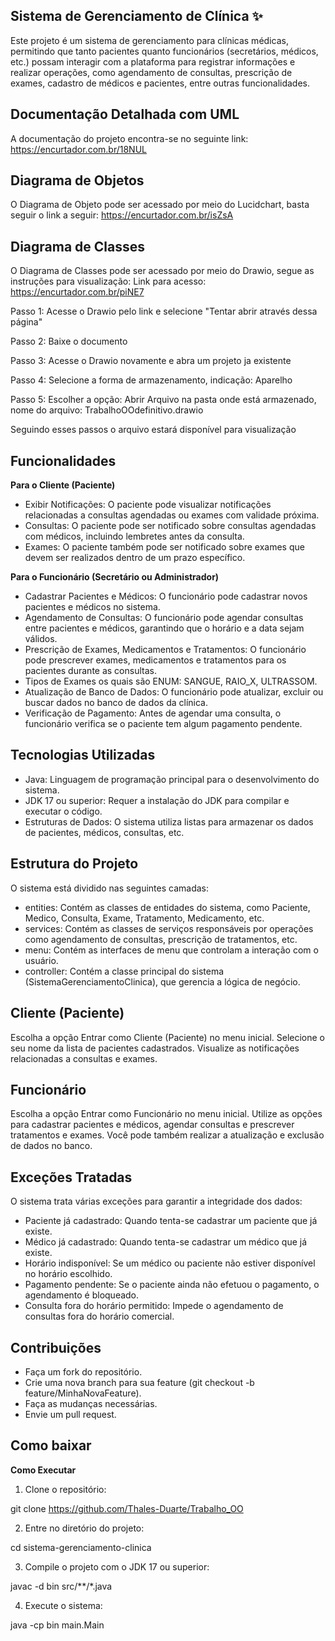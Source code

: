## Sistema de Gerenciamento de Clínica ✨

Este projeto é um sistema de gerenciamento para clínicas médicas, permitindo que tanto pacientes quanto funcionários (secretários, médicos, etc.) possam interagir com a plataforma para registrar informações e realizar operações, como agendamento de consultas, prescrição de exames, cadastro de médicos e pacientes, entre outras funcionalidades.

## Documentação Detalhada com UML 

A documentação do projeto encontra-se no seguinte link: https://encurtador.com.br/18NUL

## Diagrama de Objetos 

O Diagrama de Objeto pode ser acessado por meio do Lucidchart, basta seguir o link a seguir: https://encurtador.com.br/isZsA

## Diagrama de Classes 

O Diagrama de Classes pode ser acessado por meio do Drawio, segue as instruções para visualização:
Link para acesso: https://encurtador.com.br/piNE7 

Passo 1: Acesse o Drawio pelo link e selecione "Tentar abrir através dessa página" 

Passo 2: Baixe o documento

Passo 3: Acesse o Drawio novamente e abra um projeto ja existente

Passo 4: Selecione a forma de armazenamento, indicação: Aparelho

Passo 5: Escolher a opção: Abrir Arquivo na pasta onde está armazenado, nome do arquivo: TrabalhoOOdefinitivo.drawio

Seguindo esses passos o arquivo estará disponível para visualização

## Funcionalidades

**Para o Cliente (Paciente)**

- Exibir Notificações: O paciente pode visualizar notificações relacionadas a consultas agendadas ou exames com validade próxima.
- Consultas: O paciente pode ser notificado sobre consultas agendadas com médicos, incluindo lembretes antes da consulta.
- Exames: O paciente também pode ser notificado sobre exames que devem ser realizados dentro de um prazo específico.

**Para o Funcionário (Secretário ou Administrador)**

- Cadastrar Pacientes e Médicos: O funcionário pode cadastrar novos pacientes e médicos no sistema.
- Agendamento de Consultas: O funcionário pode agendar consultas entre pacientes e médicos, garantindo que o horário e a data sejam válidos.
- Prescrição de Exames, Medicamentos e Tratamentos: O funcionário pode prescrever exames, medicamentos e tratamentos para os pacientes durante as consultas.
- Tipos de Exames os quais são ENUM: SANGUE, RAIO_X, ULTRASSOM.   
- Atualização de Banco de Dados: O funcionário pode atualizar, excluir ou buscar dados no banco de dados da clínica.
- Verificação de Pagamento: Antes de agendar uma consulta, o funcionário verifica se o paciente tem algum pagamento pendente.

## Tecnologias Utilizadas

- Java: Linguagem de programação principal para o desenvolvimento do sistema.
- JDK 17 ou superior: Requer a instalação do JDK para compilar e executar o código.
- Estruturas de Dados: O sistema utiliza listas para armazenar os dados de pacientes, médicos, consultas, etc.


## Estrutura do Projeto

O sistema está dividido nas seguintes camadas:

- entities: Contém as classes de entidades do sistema, como Paciente, Medico, Consulta, Exame, Tratamento, Medicamento, etc.
- services: Contém as classes de serviços responsáveis por operações como agendamento de consultas, prescrição de tratamentos, etc.
- menu: Contém as interfaces de menu que controlam a interação com o usuário.
- controller: Contém a classe principal do sistema (SistemaGerenciamentoClinica), que gerencia a lógica de negócio.

## Cliente (Paciente)

Escolha a opção Entrar como Cliente (Paciente) no menu inicial.
Selecione o seu nome da lista de pacientes cadastrados.
Visualize as notificações relacionadas a consultas e exames.

## Funcionário

Escolha a opção Entrar como Funcionário no menu inicial.
Utilize as opções para cadastrar pacientes e médicos, agendar consultas e prescrever tratamentos e exames.
Você pode também realizar a atualização e exclusão de dados no banco.

## Exceções Tratadas

O sistema trata várias exceções para garantir a integridade dos dados:

- Paciente já cadastrado: Quando tenta-se cadastrar um paciente que já existe.
- Médico já cadastrado: Quando tenta-se cadastrar um médico que já existe.
- Horário indisponível: Se um médico ou paciente não estiver disponível no horário escolhido.
- Pagamento pendente: Se o paciente ainda não efetuou o pagamento, o agendamento é bloqueado.
- Consulta fora do horário permitido: Impede o agendamento de consultas fora do horário comercial.


## Contribuições

- Faça um fork do repositório.
- Crie uma nova branch para sua feature (git checkout -b feature/MinhaNovaFeature).
- Faça as mudanças necessárias.
- Envie um pull request.

## Como baixar

**Como Executar**

1. Clone o repositório:

git clone https://github.com/Thales-Duarte/Trabalho_OO

2. Entre no diretório do projeto:

cd sistema-gerenciamento-clinica

3. Compile o projeto com o JDK 17 ou superior:


javac -d bin src/**/*.java

4. Execute o sistema:

java -cp bin main.Main


